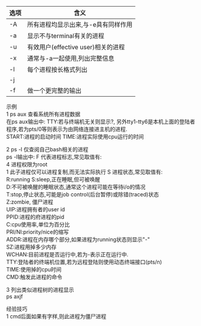 



选项 | 含义
---|---
-A | 所有进程均显示出来,与-e具有同样作用
-a | 显示不与terminal有关的进程
-u | 有效用户(effective user)相关的进程
-x | 通常与-a一起使用,列出完整信息
-l | 每个进程按长格式列出
-j | 
-f | 做一个更完整的输出





示例  
1 ps aux 查看系统所有进程数据  
在ps aux输出中: 
TTY:若与终端机无关则显示?, 另外tty1-tty6是本机上面的登陆者程序,若为pts/0等则表示为由网络连接进主机的进程.  
START:进程的启动时间
TIME:进程实际使用cpu运行的时间  

2 ps -l 仅查阅自己bash相关的进程  
ps -l输出中: 
F 代表进程标志,常见取值有:  
4 进程权限为root  
1 此子进程仅可以进程复制,而无法实际执行
S 进程状态,常见取值有:  
R:running
S:sleep,正在睡眠,但可被唤醒  
D:不可被唤醒的睡眠状态,通常这个进程可能在等待i/o的情况  
T:stop,停止状态,可能是job   control(后台暂停)或除错(traced)状态    
Z:zombie, 僵尸进程  
UIP:进程拥有者的user id  
PPID:进程的府进程的pid  
C:cpu使用率,单位为百分比  
PRI/NI:priority/nice的缩写  
ADDR:进程在内存哪个部分,如果进程为running状态则显示"-"  
SZ:进程用掉多少内存  
WCHAN:目前进程是否运行中,若为-表示正在运行中.  
TTY:登陆者的终端机位置,若为远程登陆则使用动态终端接口(pts/n)  
TIME:使用掉的cpu时间  
CMD:触发此进程的命令  

3 列出类似进程树的进程显示  
ps axjf  

经验技巧  
1 cmd后面如果有<defunct>字样,则此进程为僵尸进程

















